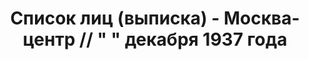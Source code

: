 ---
title: Список лиц (выписка) - Москва-центр // " " декабря 1937 года
description: РГАСПИ, ф.17, т.5, оп.171, дело 413, лист 119
images:
- /disk/pictures/v05/17-171-413-119.jpg
- /disk/pictures/v05/17-171-413-120.jpg
- /disk/pictures/v05/17-171-413-121.jpg
- /disk/pictures/v05/17-171-413-122.jpg
- /disk/pictures/v05/17-171-413-123.jpg
---